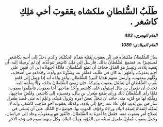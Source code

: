<h1 dir="rtl">طَلَبُ السُّلطانِ ملكشاه يعَقوبَ أخي مَلِكِ كاشغر  .</h1>

<h5 dir="rtl">العام الهجري:  482

العام الميلادي: 1089

</h5>

<p dir="rtl">سارَ السُّلطانُ ملكشاه في إثْرِ يعقوبَ لِقَتلِه مُقدِّمَ الجَكليَّة, والذي دَخلَ إلى أَخيهِ بكاشغر مُستجِيرًا به، فسَمِعَ السُّلطانُ بذلك، فأَرسلَ إلى مَلِكِ كاشغر يَتوعَّدُه، إن لم يُرسِلهُ إليه، أن يَقصِد بِلادَه، ويَصيرُ هو العَدُوَّ، فخافَ أن يَمنَع السُّلطانَ، فأَدَّاهُ اجتِهادُه إلى أن قَبَضَ على أَخيهِ يعقوبَ، وأَظهرَ أنه كان في طَلَبِه، فظَفَرَ به، وسَيَّرَهُ مع وَلَدِه، وجَماعةٍ من أَصحابِه، وكَّلَهم بيعقوب، وأَرسلَ معهم هَدايا كَثيرةً للسُّلطانِ، وأَمَرَ وَلدَه أنه إذا وَصلَ إلى قَلعةٍ بقُربِ السُّلطانِ أن يَسْمُلَ يعقوبَ ويَتركهُ، فإن رَضِيَ السُّلطانُ بذلك، وإلَّا سَلَّمَه إليه، فحَدثَ أن طغرل بن ينال استَولى على كاشغر وأَخَذَ صاحبَها أخا يعقوب, فأَطلَقوا يعقوبَ، فلمَّا رأى السُّلطانُ ذلك ورأى طَمَعَ طغرل بن ينال، ومَسيرَه إلى كاشغر، وقَبْضَ صاحِبِها، ومِلْكِه لها مع قُرْبِه منه، خاف أن يَنحَلَّ بَعضُ أَمرِه وتَزولَ هَيبتُه، وعَلِمَ أنه متى قَصدَ طغرل سار من بين يَديهِ، فإن عادَ عنه رَجعَ إلى بِلادِه، وكذلك يعقوب أخو صاحِبِ كاشغر، وأنه لا يُمكِنُه المَقامُ لِسِعَةِ البِلادِ وراءَهُ وخَوْفِ الموتِ بها، فوَضعَ تاجَ المُلْكِ على أن يَسعَى في إصلاحِ أَمرِ يعقوب معه، ففَعلَ ما أَمرَهُ به السُّلطانُ، فاتَّفَقَ هو ويعقوبُ، وعاد إلى خراسان، وجَعلَ يعقوبَ مُقابِلَ طغرل يَمنعُه من القُوَّةِ، ومِلْكِ البلادِ، وكلٌّ منهما يقوم في وَجهِ الآخرِ.</p></br>
